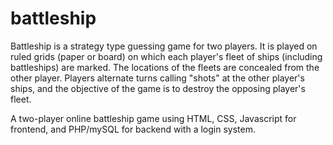 # battleship
Battleship is a strategy type guessing game for two players. It is played on ruled grids (paper or board) on which each player's fleet of ships (including battleships) are marked. The locations of the fleets are concealed from the other player. Players alternate turns calling "shots" at the other player's ships, and the objective of the game is to destroy the opposing player's fleet.

A two-player online battleship game using HTML, CSS, Javascript for frontend, and
PHP/mySQL for backend with a login system.
